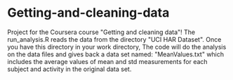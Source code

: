 Getting-and-cleaning-data
=========================

Project for the Coursera course "Getting and cleaning data"!
The run_analysis.R reads the data from the directory "UCI HAR Dataset". Once you have this directory in your work directory, The code will do the analysis on the data files and gives back a data set named: "MeanValues.txt" which includes the average values of mean and std measurements for each subject and activity in the original data set.
